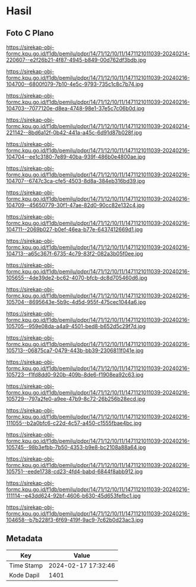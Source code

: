 # Hasil

## Foto C Plano

https://sirekap-obj-formc.kpu.go.id/f1db/pemilu/pdpr/14/71/12/10/11/1471121011039-20240214-220607--e2f26b21-4f87-4945-b849-00d762df3bdb.jpg

https://sirekap-obj-formc.kpu.go.id/f1db/pemilu/pdpr/14/71/12/10/11/1471121011039-20240216-104700--6800f079-7b10-4e5c-9793-735c1c8c7b74.jpg

https://sirekap-obj-formc.kpu.go.id/f1db/pemilu/pdpr/14/71/12/10/11/1471121011039-20240216-104703--7077120e-d8ea-4748-98e1-37e5c7c06b0d.jpg

https://sirekap-obj-formc.kpu.go.id/f1db/pemilu/pdpr/14/71/12/10/11/1471121011039-20240214-221142--8bd6a12f-0b42-441a-a45c-6d91d87b028f.jpg

https://sirekap-obj-formc.kpu.go.id/f1db/pemilu/pdpr/14/71/12/10/11/1471121011039-20240216-104704--ee1c3180-7e89-40ba-939f-486b0e4800ae.jpg

https://sirekap-obj-formc.kpu.go.id/f1db/pemilu/pdpr/14/71/12/10/11/1471121011039-20240216-104707--6747c3ca-cfe5-4503-8d8a-384eb316bd39.jpg

https://sirekap-obj-formc.kpu.go.id/f1db/pemilu/pdpr/14/71/12/10/11/1471121011039-20240216-104709--45650779-30f1-47ae-82d0-90cc82e132c4.jpg

https://sirekap-obj-formc.kpu.go.id/f1db/pemilu/pdpr/14/71/12/10/11/1471121011039-20240216-104711--2069b027-b0ef-46ea-b77e-6437412669d1.jpg

https://sirekap-obj-formc.kpu.go.id/f1db/pemilu/pdpr/14/71/12/10/11/1471121011039-20240216-104713--a65c367f-6735-4c79-83f2-082a3b05f0ee.jpg

https://sirekap-obj-formc.kpu.go.id/f1db/pemilu/pdpr/14/71/12/10/11/1471121011039-20240216-105655--4de39de2-bc62-4070-bfcb-dc8d705460d6.jpg

https://sirekap-obj-formc.kpu.go.id/f1db/pemilu/pdpr/14/71/12/10/11/1471121011039-20240216-105704--8695643e-5b9c-4d5d-955f-475cec1044a6.jpg

https://sirekap-obj-formc.kpu.go.id/f1db/pemilu/pdpr/14/71/12/10/11/1471121011039-20240216-105705--959e08da-a4a9-4501-bed8-b652d5c29f7d.jpg

https://sirekap-obj-formc.kpu.go.id/f1db/pemilu/pdpr/14/71/12/10/11/1471121011039-20240216-105713--06875ca7-0479-443b-bb39-2306811f041e.jpg

https://sirekap-obj-formc.kpu.go.id/f1db/pemilu/pdpr/14/71/12/10/11/1471121011039-20240216-105723--f1fd8dd0-920b-409b-8de6-f1908ea92c63.jpg

https://sirekap-obj-formc.kpu.go.id/f1db/pemilu/pdpr/14/71/12/10/11/1471121011039-20240216-105729--797a2fe0-a9ee-47b9-8c72-26b256b28ecd.jpg

https://sirekap-obj-formc.kpu.go.id/f1db/pemilu/pdpr/14/71/12/10/11/1471121011039-20240216-111055--b2a0bfc6-c22d-4c57-a450-c1555fbae4bc.jpg

https://sirekap-obj-formc.kpu.go.id/f1db/pemilu/pdpr/14/71/12/10/11/1471121011039-20240216-105745--98b3efbb-7b50-4353-b9e8-bc2108a88a64.jpg

https://sirekap-obj-formc.kpu.go.id/f1db/pemilu/pdpr/14/71/12/10/11/1471121011039-20240216-105751--eede1738-cd23-4fd4-babd-6844f8abb912.jpg

https://sirekap-obj-formc.kpu.go.id/f1db/pemilu/pdpr/14/71/12/10/11/1471121011039-20240216-111114--e43dd624-92bf-4606-b630-45d653fefbc1.jpg

https://sirekap-obj-formc.kpu.go.id/f1db/pemilu/pdpr/14/71/12/10/11/1471121011039-20240216-104658--b7b228f3-6f69-419f-9ac9-7c62b0d23ac3.jpg


## Metadata

| Key        | Value               |
| ---------- | ------------------- |
| Time Stamp | 2024-02-17 17:32:46 |
| Kode Dapil | 1401                |



